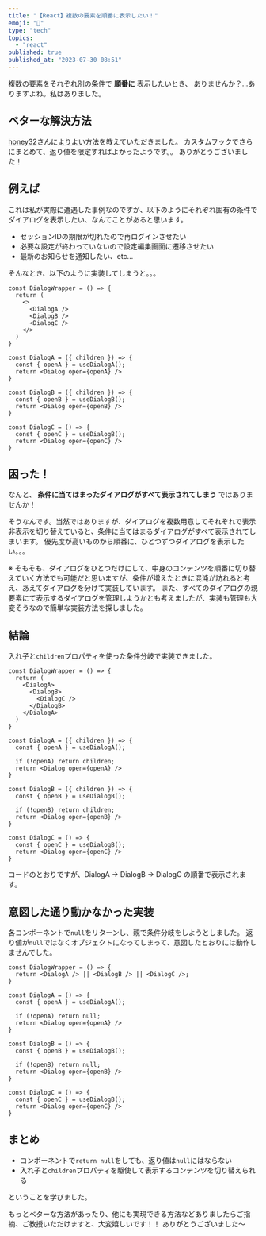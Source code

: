 ```yaml
---
title: "【React】複数の要素を順番に表示したい！"
emoji: "🦔"
type: "tech"
topics:
  - "react"
published: true
published_at: "2023-07-30 08:51"
---
```


複数の要素をそれぞれ別の条件で __順番に__ 表示したいとき、
ありませんか？...ありますよね。私はありました。

## ベターな解決方法
[honey32](https://zenn.dev/honey32)さんに[よりよい方法](https://zenn.dev/link/comments/b93dd0da348865)を教えていただきました。
カスタムフックでさらにまとめて、返り値を限定すればよかったようです。。
ありがとうございました！


## 例えば

これは私が実際に遭遇した事例なのですが、以下のようにそれぞれ固有の条件でダイアログを表示したい、なんてことがあると思います。
- セッションIDの期限が切れたので再ログインさせたい
- 必要な設定が終わっていないので設定編集画面に遷移させたい
- 最新のお知らせを通知したい、etc...

そんなとき、以下のように実装してしまうと。。。

```react
const DialogWrapper = () => {
  return (
    <>
      <DialogA />
      <DialogB />
      <DialogC />
    </>
  )
}

const DialogA = ({ children }) => {
  const { openA } = useDialogA();
  return <Dialog open={openA} />
}

const DialogB = ({ children }) => {
  const { openB } = useDialogB();
  return <Dialog open={openB} />
}

const DialogC = () => {
  const { openC } = useDialogB();
  return <Dialog open={openC} />
}
```

## 困った！

なんと、
__条件に当てはまったダイアログがすべて表示されてしまう__
ではありませんか！

そうなんです。当然ではありますが、ダイアログを複数用意してそれぞれで表示非表示を切り替えていると、条件に当てはまるダイアログがすべて表示されてしまいます。
優先度が高いものから順番に、ひとつずつダイアログを表示したい。。。

※ そもそも、ダイアログをひとつだけにして、中身のコンテンツを順番に切り替えていく方法でも可能だと思いますが、条件が増えたときに混沌が訪れると考え、あえてダイアログを分けて実装しています。
また、すべてのダイアログの親要素にて表示するダイアログを管理しようかとも考えましたが、実装も管理も大変そうなので簡単な実装方法を探しました。


## 結論
入れ子と`children`プロパティを使った条件分岐で実装できました。

```react
const DialogWrapper = () => {
  return (
    <DialogA>
      <DialogB>
        <DialogC />
      </DialogB>
    </DialogA>
  )
}

const DialogA = ({ children }) => {
  const { openA } = useDialogA();
  
  if (!openA) return children;
  return <Dialog open={openA} />
}

const DialogB = ({ children }) => {
  const { openB } = useDialogB();
  
  if (!openB) return children;
  return <Dialog open={openB} />
}

const DialogC = () => {
  const { openC } = useDialogB();
  return <Dialog open={openC} />
}
```

コードのとおりですが、DialogA → DialogB → DialogC の順番で表示されます。


## 意図した通り動かなかった実装
各コンポーネントで`null`をリターンし、親で条件分岐をしようとしました。
返り値が`null`ではなくオブジェクトになってしまって、意図したとおりには動作しませんでした。

```react
const DialogWrapper = () => {
  return <DialogA /> || <DialogB /> || <DialogC />;
}

const DialogA = () => {
  const { openA } = useDialogA();
  
  if (!openA) return null;
  return <Dialog open={openA} />
}

const DialogB = () => {
  const { openB } = useDialogB();
  
  if (!openB) return null;
  return <Dialog open={openB} />
}

const DialogC = () => {
  const { openC } = useDialogB();
  return <Dialog open={openC} />
}
```


## まとめ
- コンポーネントで`return null`をしても、返り値は`null`にはならない
- 入れ子と`children`プロパティを駆使して表示するコンテンツを切り替えられる

ということを学びました。

もっとベターな方法があったり、他にも実現できる方法などありましたらご指摘、ご教授いただけますと、大変嬉しいです！！
ありがとうございました～